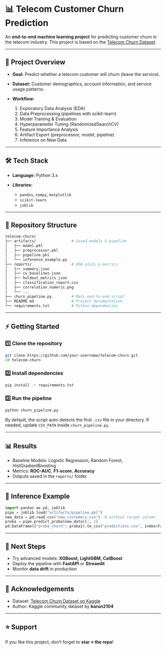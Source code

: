 # 📊 Telecom Customer Churn Prediction

An **end-to-end machine learning project** for predicting customer churn in the telecom industry. This project is based on the [Telecom Churn Dataset](https://www.kaggle.com/datasets/barun2104/telecom-churn).

---

## 🚀 Project Overview

* **Goal:** Predict whether a telecom customer will churn (leave the service).
* **Dataset:** Customer demographics, account information, and service usage patterns.
* **Workflow:**

  1. Exploratory Data Analysis (EDA)
  2. Data Preprocessing (pipelines with scikit-learn)
  3. Model Training & Evaluation
  4. Hyperparameter Tuning (RandomizedSearchCV)
  5. Feature Importance Analysis
  6. Artifact Export (preprocessor, model, pipeline)
  7. Inference on New Data

---

## 🛠️ Tech Stack

* **Language:** Python 3.x
* **Libraries:**

  * `pandas`, `numpy`, `matplotlib`
  * `scikit-learn`
  * `joblib`

---

## 📂 Repository Structure

```bash
telecom-churn/
├── artifacts/                # Saved models & pipeline
│   ├── model.pkl
│   ├── preprocessor.pkl
│   ├── pipeline.pkl
│   └── inference_example.py
├── reports/                  # EDA plots & metrics
│   ├── summary.json
│   ├── cv_baselines.json
│   ├── holdout_metrics.json
│   ├── classification_report.csv
│   ├── correlation_numeric.png
│   └── ...
├── churn_pipeline.py         # Main end-to-end script
├── README.md                 # Project documentation
└── requirements.txt          # Python dependencies
```

---

## ⚡ Getting Started

### 1️⃣ Clone the repository

```bash
git clone https://github.com/your-username/telecom-churn.git
cd telecom-churn
```

### 2️⃣ Install dependencies

```bash
pip install -r requirements.txt
```

### 3️⃣ Run the pipeline

```bash
python churn_pipeline.py
```

By default, the script auto-detects the first `.csv` file in your directory. If needed, update `CSV_PATH` inside `churn_pipeline.py`.

---

## 📊 Results

* Baseline Models: Logistic Regression, Random Forest, HistGradientBoosting
* Metrics: **ROC-AUC**, **F1-score**, **Accuracy**
* Outputs saved in the `reports/` folder.

---

## 🔮 Inference Example

```python
import pandas as pd, joblib
pipe = joblib.load("artifacts/pipeline.pkl")
new_data = pd.read_csv("new_customers.csv")  # without target column
proba = pipe.predict_proba(new_data)[:, 1]
pd.DataFrame({"proba_churn": proba}).to_csv("predictions.csv", index=False)
```

---

## 📌 Next Steps

* Try advanced models: **XGBoost, LightGBM, CatBoost**
* Deploy the pipeline with **FastAPI** or **Streamlit**
* Monitor **data drift** in production

---

## 🙌 Acknowledgements

* Dataset: [Telecom Churn Dataset on Kaggle](https://www.kaggle.com/datasets/barun2104/telecom-churn)
* Author: Kaggle community dataset by **barun2104**

---

## ⭐ Support

If you like this project, don’t forget to **star ⭐ the repo**!
